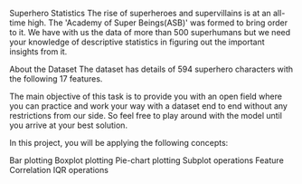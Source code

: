 Superhero Statistics
The rise of superheroes and supervillains is at an all-time high. The 'Academy of Super Beings(ASB)' was formed to bring order to it. We have with us the data of more than 500 superhumans but we need your knowledge of descriptive statistics in figuring out the important insights from it.

About the Dataset
The dataset has details of 594 superhero characters with the following 17 features.

The main objective of this task is to provide you with an open field where you can practice and work your way with a dataset end to end without any restrictions from our side. So feel free to play around with the model until you arrive at your best solution.

In this project, you will be applying the following concepts:

Bar plotting
Boxplot plotting
Pie-chart plotting
Subplot operations
Feature Correlation
IQR operations